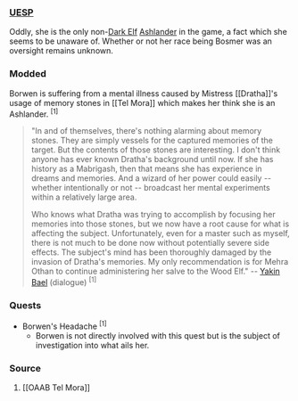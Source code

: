 ### [UESP](https://en.uesp.net/wiki/Morrowind:Borwen)
Oddly, she is the only non-[Dark Elf](https://en.uesp.net/wiki/Morrowind:Dark_Elf "Morrowind:Dark Elf") [Ashlander](https://en.uesp.net/wiki/Morrowind:Ashlanders "Morrowind:Ashlanders") in the game, a fact which she seems to be unaware of. Whether or not her race being Bosmer was an oversight remains unknown.
### Modded
Borwen is suffering from a mental illness caused by Mistress [[Dratha]]'s usage of memory stones in [[Tel Mora]] which makes her think she is an Ashlander. <sup>[1]</sup>

> "In and of themselves, there's nothing alarming about memory stones. They are simply vessels for the captured memories of the target. But the contents of those stones are interesting. I don't think anyone has ever known Dratha's background until now. If she has history as a Mabrigash, then that means she has experience in dreams and memories. And a wizard of her power could easily -- whether intentionally or not -- broadcast her mental experiments within a relatively large area.
> 
> Who knows what Dratha was trying to accomplish by focusing her memories into those stones, but we now have a root cause for what is affecting the subject. Unfortunately, even for a master such as myself, there is not much to be done now without potentially severe side effects. The subject's mind has been thoroughly damaged by the invasion of Dratha's memories. My only recommendation is for Mehra Othan to continue administering her salve to the Wood Elf."
> -- [Yakin Bael](https://en.uesp.net/wiki/Morrowind:Yakin_Bael) (dialogue) <sup>[1]</sup>
### Quests
* Borwen's Headache <sup>[1]</sup>
	* Borwen is not directly involved with this quest but is the subject of investigation into what ails her.
### Source
1. [[OAAB Tel Mora]]